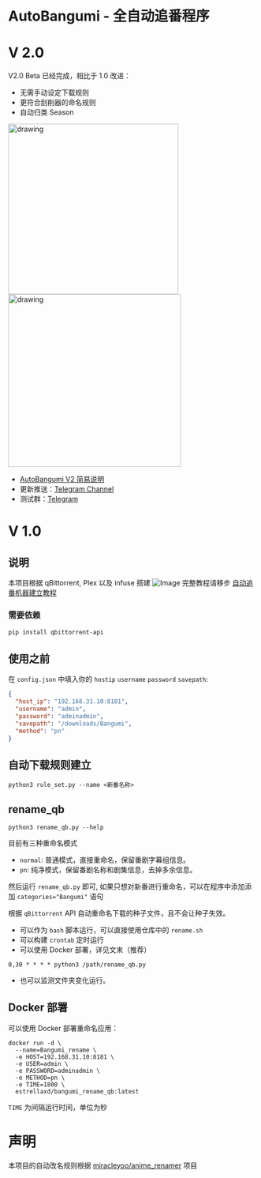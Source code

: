 # AutoBangumi - 全自动追番程序
# V 2.0
V2.0 Beta 已经完成，相比于 1.0 改进：
- 无需手动设定下载规则
- 更符合刮削器的命名规则
- 自动归类 Season

<img src="https://github.com/EstrellaXD/Bangumi_Auto_Collector/blob/main/image/workthrough-1.0.png?raw=true" alt="drawing" width="345.15"/><img src="https://github.com/EstrellaXD/Bangumi_Auto_Collector/blob/main/image/workthrough-2.0.png?raw=true" alt="drawing" width="350"/>

- [AutoBangumi V2 简易说明](https://www.craft.do/s/4viN6M3tBqigLp)
- 更新推送：[Telegram Channel](https://t.me/autobangumi_update)
- 测试群：[Telegram](t.me/autobangumi)
# V 1.0
## 说明
本项目根据 qBittorrent, Plex 以及 infuse 搭建
![Image](https://cdn.sspai.com/2022/02/09/d94ec60db1c136f6b12ba3dca31e5f5f.png?imageView2/2/w/1120/q/90/interlace/1/ignore-error/1)
完整教程请移步 [自动追番机器建立教程](https://www.craft.do/s/48MFW9QwaCQMzt)
### 需要依赖
```bash
pip install qbittorrent-api
```
## 使用之前
在 `config.json` 中填入你的 `hostip` `username` `password` `savepath`:
```json
{
  "host_ip": "192.168.31.10:8181",
  "username": "admin",
  "password": "adminadmin",
  "savepath": "/downloads/Bangumi",
  "method": "pn"
}
```
## 自动下载规则建立
```shell
python3 rule_set.py --name <新番名称>
```
## rename_qb
```shell
python3 rename_qb.py --help
```
目前有三种重命名模式
- `normal`: 普通模式，直接重命名，保留番剧字幕组信息。
- `pn`: 纯净模式，保留番剧名称和剧集信息，去掉多余信息。

然后运行 `rename_qb.py` 即可, 如果只想对新番进行重命名，可以在程序中添加添加 `categories="Bangumi"` 语句

根据 `qBittorrent` API 自动重命名下载的种子文件，且不会让种子失效。

- 可以作为 `bash` 脚本运行，可以直接使用仓库中的 `rename.sh`
- 可以构建 `crontab` 定时运行
- 可以使用 Docker 部署，详见文末（推荐）
```shell
0,30 * * * * python3 /path/rename_qb.py
```
- 也可以监测文件夹变化运行。

## Docker 部署
可以使用 Docker 部署重命名应用：
```shell
docker run -d \
  --name=Bangumi_rename \
  -e HOST=192.168.31.10:8181 \
  -e USER=admin \
  -e PASSWORD=adminadmin \
  -e METHOD=pn \
  -e TIME=1800 \
  estrellaxd/bangumi_rename_qb:latest
```
`TIME` 为间隔运行时间，单位为秒
# 声明
本项目的自动改名规则根据 [miracleyoo/anime_renamer](https://github.com/miracleyoo/anime_renamer) 项目

